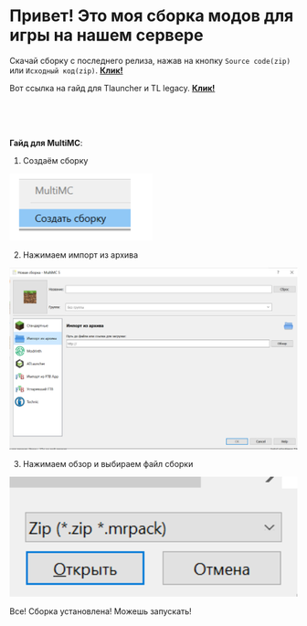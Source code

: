 # Привет! Это моя сборка модов для игры на нашем сервере


Скачай сборку c последнего релиза, нажав на кнопку `Source code(zip)` или `Исходный код(zip)`.  [**Клик!**](https://github.com/Kroniks53/relaxmods/releases/latest)

Вот ссылка на гайд для Tlauncher и TL legacy. [**Клик!**](https://youtu.be/9U89qLSotDA)


<br>
<br>
<br>

**Гайд для MultiMC**:


1. Создаём сборку


<img width="250" alt="image" src="files\image1.png">


2. Нажимаем импорт из архива


<img width="525" alt="image" src="files\image2.png">


3. Нажимаем обзор и выбираем файл сборки


<img width="525" alt="image" src="files\image3.png">


Все! Сборка установлена! Можешь запускать!